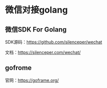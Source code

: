 # 微信对接golang
## 微信SDK For Golang
SDK源码：https://github.com/silenceper/wechat

文档：https://silenceper.com/wechat/

## gofrome
官网：https://goframe.org/